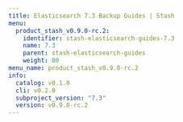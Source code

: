 ```yaml
---
title: Elasticsearch 7.3 Backup Guides | Stash
menu:
  product_stash_v0.9.0-rc.2:
    identifier: stash-elasticsearch-guides-7.3
    name: 7.3
    parent: stash-elasticsearch-guides
    weight: 80
menu_name: product_stash_v0.9.0-rc.2
info:
  catalog: v0.1.0
  cli: v0.2.0
  subproject_version: "7.3"
  version: v0.9.0-rc.2
---
```



